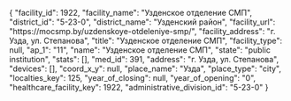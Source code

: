 {
    "facility_id": 1922,
    "facility_name": "Узденское отделение СМП",
    "district_id": "5-23-0",
    "district_name": "Узденский район",
    "facility_url": "https:\/\/mocsmp.by\/uzdenskoye-otdeleniye-smp\/",
    "facility_address": "г. Узда, ул. Степанова",
    "title": "Узденское отделение СМП",
    "facility_type": null,
    "ap_1": "11",
    "name": "Узденское отделение СМП",
    "state": "public institution",
    "stats": [],
    "med_id": 391,
    "address": "г. Узда, ул. Степанова",
    "devices": [],
    "coord_x_y": null,
    "place_name": "Узда",
    "place_type": "city",
    "localties_key": 125,
    "year_of_closing": null,
    "year_of_opening": "0",
    "healthcare_facility_key": 1922,
    "administrative_division_id": "5-23-0"
}